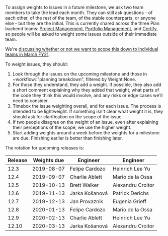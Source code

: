 To assign weights to issues in a future milestone, we ask two team members to
take the lead each month. They can still ask questions - of each other, of the
rest of the team, of the stable counterparts, or anyone else - but they are the
initial. This is currently shared across the three Plan backend teams: [Project
Management], [Portfolio Management], and [Certify], so people will be asked to
weight some issues outside of their immediate team.

We're [discussing whether or not we want to scope this down to individual
teams in March FY21][follow-up].

[Project Management]: /handbook/engineering/development/dev/plan-project-management-be/
[Portfolio Management]: /handbook/engineering/development/dev/plan-portfolio-management-be/
[Certify]: /handbook/engineering/development/dev/plan-certify-be/
[follow-up]: https://gitlab.com/gitlab-org/plan/issues/22

To weight issues, they should:

1. Look through the issues on the upcoming milestone and those in 
   ~workflow::"planning breakdown", filtered by Weight:None.
2. For those they understand, they add a weight. If possible, they also add a
   short comment explaining why they added that weight, what parts of the code
   they think this would involve, and any risks or edge cases we'll need to
   consider.
3. Timebox the issue weighting overall, and for each issue. The process is
   intended to be lightweight. If something isn't clear what weight it is, they
   should ask for clarification on the scope of the issue.
4. If two people disagree on the weight of an issue, even after explaining their
   perceptions of the scope, we use the higher weight.
5. Start adding weights around a week before the weights for a milestone
   are due. Finishing earlier is better than finishing later.

The rotation for upcoming releases is:

| Release | Weights due | Engineer       | Engineer          |
| ---     | ---         | ---            | ---               |
| 12.3    | 2019-08-07  | Felipe Cardozo | Heinrich Lee Yu   |
| 12.4    | 2019-09-07  | Charlie Ablett | Mario de la Ossa  |
| 12.5    | 2019-10-13  | Brett Walker   | Alexandru Croitor |
| 12.6    | 2019-11-13  | Jarka Košanová | Patrick Derichs   |
| 12.7    | 2019-12-13  | Jan Provaznik  | Eugenia Grieff    |
| 12.8    | 2020-01-13  | Felipe Cardozo | Mario de la Ossa  |
| 12.9    | 2020-02-13  | Charlie Ablett | Heinrich Lee Yu   |
| 12.10   | 2020-03-13  | Jarka Košanová | Alexandru Croitor |
